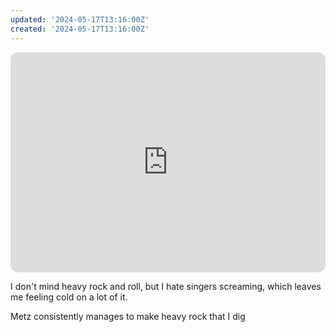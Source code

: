 ```yaml
---
updated: '2024-05-17T13:16:00Z'
created: '2024-05-17T13:16:00Z'
---
```

<iframe style="border-radius:12px" src="https://open.spotify.com/embed/album/7hvDQ45VsXZiWMOLtK6QtN?utm_source=generator" width="100%" height="352" frameBorder="0" allowfullscreen="" allow="autoplay; clipboard-write; encrypted-media; fullscreen; picture-in-picture" loading="lazy"></iframe>

I don't mind heavy rock and roll, but I hate singers screaming, which leaves me feeling cold on a lot of it.

Metz consistently manages to make heavy rock that I dig